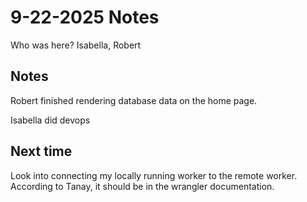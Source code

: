 # 9-22-2025 Notes

Who was here? Isabella, Robert

## Notes

Robert finished rendering database data on the home page.

Isabella did devops

## Next time
Look into connecting my locally running worker to the remote worker.
According to Tanay, it should be in the wrangler documentation.